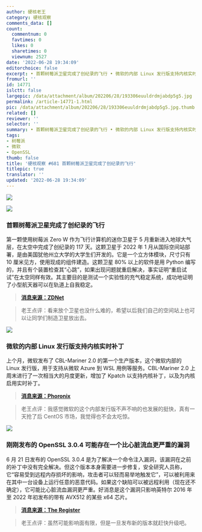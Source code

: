```yaml
---
author: 硬核老王
category: 硬核观察
comments_data: []
count:
  commentnum: 0
  favtimes: 0
  likes: 0
  sharetimes: 0
  viewnum: 2527
date: '2022-06-28 19:34:09'
editorchoice: false
excerpt: • 首颗树莓派卫星完成了创纪录的飞行 • 微软的内部 Linux 发行版支持内核实时补丁 • 刚刚发布的 OpenSSL 3.0.4 可能存在一个比心脏流血更严重的漏洞
fromurl: ''
id: 14771
islctt: false
largepic: /data/attachment/album/202206/28/193306euuldrdmjabdp5g5.jpg
permalink: /article-14771-1.html
pic: /data/attachment/album/202206/28/193306euuldrdmjabdp5g5.jpg.thumb.jpg
related: []
reviewer: ''
selector: ''
summary: • 首颗树莓派卫星完成了创纪录的飞行 • 微软的内部 Linux 发行版支持内核实时补丁 • 刚刚发布的 OpenSSL 3.0.4 可能存在一个比心脏流血更严重的漏洞
tags:
- 树莓派
- 微软
- OpenSSL
thumb: false
title: '硬核观察 #681 首颗树莓派卫星完成了创纪录的飞行'
titlepic: true
translator: ''
updated: '2022-06-28 19:34:09'
---
```


![](/data/attachment/album/202206/28/193306euuldrdmjabdp5g5.jpg)


![](/data/attachment/album/202206/28/193317kg9lguhpa8gp9iu5.jpg)


### 首颗树莓派卫星完成了创纪录的飞行


第一颗使用树莓派 Zero W 作为飞行计算机的迷你卫星于 5 月重新进入地球大气层，在太空中完成了创纪录的 117 天。这颗卫星于 2022 年 1 月从国际空间站部署，是由美国犹他州立大学的大学生们开发的。它是一个立方体模块，尺寸只有 10 厘米见方，使用现成的组件建造。这颗卫星 80% 以上的软件是用 Python 编写的，并且有个装置检查其“心跳”，如果出现问题就重启解决，事实证明“重启试试”在太空同样有效。其主要目的是测试一个实验性的充气稳定系统，成功地证明了小型航天器可以在轨道上自我稳定。



> 
> **[消息来源：ZDNet](https://www.zdnet.com/home-and-office/networking/the-company-thats-covering-for-at-ts-failures-verizons-and-t-mobiles-too/)**
> 
> 
> 



> 
> 老王点评：看来放个卫星也没什么难的，希望以后我们自己的空间站上也可以让同学们制造卫星放出去。
> 
> 
> 


![](/data/attachment/album/202206/28/193328cmys2qsqtiibm2tb.jpg)


### 微软的内部 Linux 发行版支持内核实时补丁


上个月，微软发布了 CBL-Mariner 2.0 的第一个生产版本，这个微软内部的 Linux 发行版，用于支持从微软 Azure 到 WSL 用例等服务。CBL-Mariner 2.0 上周末进行了一次相当大的月度更新，增加了 Kpatch 以支持内核补丁，以及为内核启用实时补丁。



> 
> **[消息来源：Phoronix](https://www.phoronix.com/scan.php?page=news_item&px=CBL-Mariner-2.0-June-2022)**
> 
> 
> 



> 
> 老王点评：我感觉微软的这个内部发行版不声不响的也发展的挺快，真有一天抢了后 CentOS 市场，我觉得也不会太吃惊。
> 
> 
> 


![](/data/attachment/album/202206/28/193350tltj8rlk1xlvjdjl.jpg)


### 刚刚发布的 OpenSSL 3.0.4 可能存在一个比心脏流血更严重的漏洞


6 月 21 日发布的 OpenSSL 3.0.4 是为了解决一个命令注入漏洞，该漏洞在之前的补丁中没有完全解决。但这个版本本身需要进一步修复，安全研究人员称，它“容易受到远程内存损坏的影响，攻击者可以轻而易举地触发它”，可以被利用来在其中一台设备上运行任意的恶意代码。如果这个缺陷可以被远程利用（现在还不确定），它可能比心脏流血漏洞更严重。好消息是这个漏洞只影响英特尔 2016 年至 2022 年初发布的带有 AVX512 的某些 x64 芯片。



> 
> **[消息来源：The Register](https://www.theregister.com/2022/06/27/openssl_304_memory_corruption_bug/)**
> 
> 
> 



> 
> 老王点评：虽然可能影响面有限，但是一旦发布新的版本就赶快升级吧。
> 
> 
>